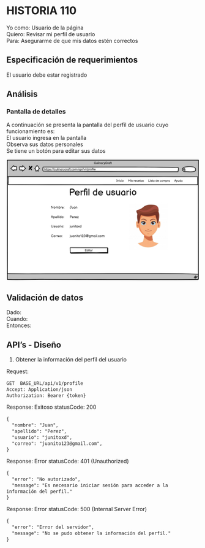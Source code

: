 # HISTORIA 110
Yo como: Usuario de la página <br>
Quiero: Revisar mi perfil de usuario<br>
Para: Asegurarme de que mis datos estén correctos  <br>

## Especificación de requerimientos
El usuario debe estar registrado<br>
## Análisis
### Pantalla de detalles
A continuación se presenta la pantalla del perfil de usuario cuyo funcionamiento es:<br>
El usuario ingresa en la pantalla<br>
Observa sus datos personales<br>
Se tiene un botón para editar sus datos<br>

![Alt text](/historias/imagenes/perfil_usuario.png)

## Validación de datos
Dado:<br>
Cuando: <br>
Entonces: <br>

## API’s - Diseño
1. Obtener la información del perfil del usuario

Request:
```
GET  BASE_URL/api/v1/profile
Accept: Application/json
Authorization: Bearer {token}
```

Response: Exitoso statusCode: 200
```
{
  "nombre": "Juan",
  "apellido": "Perez",
  "usuario": "junitoxd",
  "correo": "juanito123@gmail.com",
}
```

Response: Error statusCode: 401 (Unauthorized)
```
{
  "error": "No autorizado",
  "message": "Es necesario iniciar sesión para acceder a la información del perfil."
}
```

Response: Error statusCode: 500 (Internal Server Error)
```
{
  "error": "Error del servidor",
  "message": "No se pudo obtener la información del perfil."
}
```

